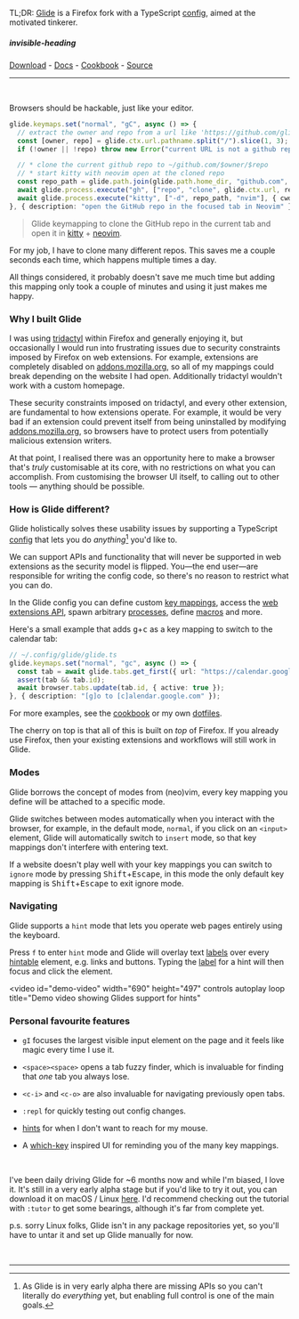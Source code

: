 <style>
#demo-video {
  border: 2px solid #7f7474;
  border-radius: 8px;
}
@media screen and (max-width: 768px) {
  #demo-video {
    max-width: 100%;
    height: auto;
  }
}
</style>

TL;DR: [Glide](glide-browser.app) is a Firefox fork with a TypeScript [config](https://glide-browser.app/config), aimed at the motivated tinkerer.

##### invisible-heading

[Download](https://glide-browser.app/#download) - [Docs](https://glide-browser.app/) - [Cookbook](https://glide-browser.app/cookbook) - [Source](https://github.com/glide-browser/glide)

---

<br>

Browsers should be hackable, just like your editor.

```typescript
glide.keymaps.set("normal", "gC", async () => {
  // extract the owner and repo from a url like 'https://github.com/glide-browser/glide'
  const [owner, repo] = glide.ctx.url.pathname.split("/").slice(1, 3);
  if (!owner || !repo) throw new Error("current URL is not a github repo");

  // * clone the current github repo to ~/github.com/$owner/$repo
  // * start kitty with neovim open at the cloned repo
  const repo_path = glide.path.join(glide.path.home_dir, "github.com", owner, repo);
  await glide.process.execute("gh", ["repo", "clone", glide.ctx.url, repo_path]);
  await glide.process.execute("kitty", ["-d", repo_path, "nvim"], { cwd: repo_path });
}, { description: "open the GitHub repo in the focused tab in Neovim" });
```

> Glide keymapping to clone the GitHub repo in the current tab and open it in [kitty](https://sw.kovidgoyal.net/kitty/) + [neovim](https://neovim.io/).

For my job, I have to clone many different repos. This saves me a couple seconds each time, which happens multiple times a day.

All things considered, it probably doesn't save me much time but adding this mapping only took a couple of minutes and using it just makes me happy.

### Why I built Glide

I was using [tridactyl](https://addons.mozilla.org/en-US/firefox/addon/tridactyl-vim/) within Firefox and generally enjoying it, but occasionally I would run into frustrating issues due to security constraints imposed by Firefox on web extensions. For example, extensions are completely disabled on [addons.mozilla.org](https://addons.mozilla.org), so all of my mappings could break depending on the website I had open. Additionally tridactyl wouldn't work with a custom homepage.

These security constraints imposed on tridactyl, and every other extension, are fundamental to how extensions operate. For example, it would be very bad if an extension could prevent itself from being uninstalled by modifying [addons.mozilla.org](https://addons.mozilla.org), so browsers have to protect users from potentially malicious extension writers.

At that point, I realised there was an opportunity here to make a browser that's *truly* customisable at its core, with no restrictions on what you can accomplish. From customising the browser UI itself, to calling out to other tools — anything should be possible.

### How is Glide different?

Glide holistically solves these usability issues by supporting a TypeScript [config](https://glide-browser.app/config) that lets you do _anything_[^1] you'd like to.

We can support APIs and functionality that will never be supported in web extensions as the security model is flipped. You—the end user—are responsible for writing the config code, so there's no reason to restrict what you can do.

In the Glide config you can define custom [key mappings](https://glide-browser.app/keys), access the [web extensions API](https://glide-browser.app/extensions), spawn arbitrary [processes](https://glide-browser.app/api#glide.process), define [macros](https://glide-browser.app/api#glide.keys) and more.

Here's a small example that adds <kbd>g</kbd>+<kbd>c</kbd> as a key mapping to switch to the calendar tab:

```typescript
// ~/.config/glide/glide.ts
glide.keymaps.set("normal", "gc", async () => {
  const tab = await glide.tabs.get_first({ url: "https://calendar.google.com/*" });
  assert(tab && tab.id);
  await browser.tabs.update(tab.id, { active: true });
}, { description: "[g]o to [c]alendar.google.com" });
```

For more examples, see the [cookbook](https://glide-browser.app/cookbook) or my own [dotfiles](https://github.com/RobertCraigie/dotfiles/tree/main/glide).

The cherry on top is that all of this is built on _top_ of Firefox. If you already use Firefox, then your existing extensions and workflows will still work in Glide.

### Modes

Glide borrows the concept of modes from (neo)vim, every key mapping you define will be attached to a specific mode.

Glide switches between modes automatically when you interact with the browser, for example, in the default mode, `normal`, if you click on an `<input>` element, Glide will automatically switch to `insert` mode, so that key mappings don't interfere with entering text.

If a website doesn't play well with your key mappings you can switch to `ignore` mode by pressing <kbd>Shift</kbd>+<kbd>Escape</kbd>, in this mode the only default key mapping is <kbd>Shift</kbd>+<kbd>Escape</kbd> to exit ignore mode.

### Navigating

Glide supports a `hint` mode that lets you operate web pages entirely using the keyboard.

Press `f` to enter `hint` mode and Glide will overlay text [labels](https://glide-browser.app/hints#label-generation) over every [hintable](https://glide-browser.app/hints#hintable-elements) element, e.g. links and buttons. Typing the [label](https://glide-browser.app/hints#label-generation) for a hint will then focus and click the element.

<video
  id="demo-video"
  width="690"
  height="497"
  controls
  autoplay
  loop
  title="Demo video showing Glides support for hints"

  <source src="https://bear-images.sfo2.cdn.digitaloceanspaces.com/craigie/demo-hints.mp4" type="video/mp4" />
</video>

### Personal favourite features

- `gI` focuses the largest visible input element on the page and it feels like magic every time I use it.

- `<space><space>` opens a tab fuzzy finder, which is invaluable for finding that _one_ tab you always lose.

- `<c-i>` and `<c-o>` are also invaluable for navigating previously open tabs.

- `:repl` for quickly testing out config changes.

- [hints](https://glide-browser.app/hints) for when I don't want to reach for my mouse.

- A [which-key](https://github.com/folke/which-key.nvim) inspired UI for reminding you of the many key mappings.

<br>

I've been daily driving Glide for ~6 months now and while I'm biased, I love it. It's still in a very early alpha stage but if you'd like to try it out, you can download it on macOS / Linux [here](https://glide-browser.app/#download). I'd recommend checking out the tutorial with `:tutor` to get some bearings, although it's far from complete yet.

p.s. sorry Linux folks, Glide isn't in any package repositories yet, so you'll have to untar it and set up Glide manually for now.

<br>

---

[^1]: As Glide is in very early alpha there are missing APIs so you can't literally do _everything_ yet, but enabling full control is one of the main goals.
